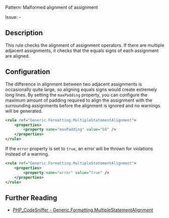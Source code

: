Pattern: Malformed alignment of assignment

Issue: -

## Description

This rule checks the alignment of assignment operators. If there are multiple adjacent assignments, it checks that the equals signs of each assignment are aligned.

## Configuration

The difference in alignment between two adjacent assignments is occasionally quite large, so aligning equals signs would create extremely long lines. By setting the `maxPadding` property, you can configure the maximum amount of padding required to align the assignment with the surrounding assignments before the alignment is ignored and no warnings will be generated.

```xml
<rule ref="Generic.Formatting.MultipleStatementAlignment">
    <properties>
        <property name="maxPadding" value="50" />
    </properties>
</rule>
```

If the `error` property is set to `true`, an error will be thrown for violations instead of a warning.

```xml
<rule ref="Generic.Formatting.MultipleStatementAlignment">
    <properties>
        <property name="error" value="true" />
    </properties>
</rule>
```

## Further Reading

* [PHP_CodeSniffer - Generic.Formatting.MultipleStatementAlignment](https://github.com/squizlabs/PHP_CodeSniffer/blob/master/src/Standards/Generic/Sniffs/Formatting/MultipleStatementAlignmentSniff.php)